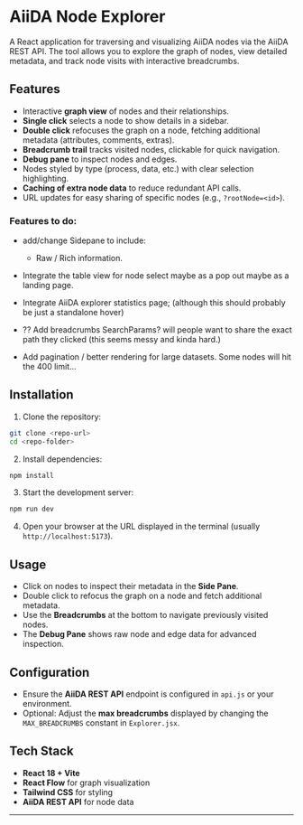 # AiiDA Node Explorer

A React application for traversing and visualizing AiiDA nodes via the AiiDA REST API. The tool allows you to explore the graph of nodes, view detailed metadata, and track node visits with interactive breadcrumbs.

## Features

- Interactive **graph view** of nodes and their relationships.
- **Single click** selects a node to show details in a sidebar.
- **Double click** refocuses the graph on a node, fetching additional metadata (attributes, comments, extras).
- **Breadcrumb trail** tracks visited nodes, clickable for quick navigation.
- **Debug pane** to inspect nodes and edges.
- Nodes styled by type (process, data, etc.) with clear selection highlighting.
- **Caching of extra node data** to reduce redundant API calls.
- URL updates for easy sharing of specific nodes (e.g., `?rootNode=<id>`).

### Features to do:

- add/change Sidepane to include:
  - Raw / Rich information.
- Integrate the table view for node select maybe as a pop out maybe as a landing page.

- Integrate AiiDA explorer statistics page; (although this should probably be just a standalone hover)

- ?? Add breadcrumbs SearchParams? will people want to share the exact path they clicked (this seems messy and kinda hard.)

- Add pagination / better rendering for large datasets. Some nodes will hit the 400 limit...

## Installation

1. Clone the repository:

```bash
git clone <repo-url>
cd <repo-folder>
```

2. Install dependencies:

```bash
npm install
```

3. Start the development server:

```bash
npm run dev
```

4. Open your browser at the URL displayed in the terminal (usually `http://localhost:5173`).

## Usage

- Click on nodes to inspect their metadata in the **Side Pane**.
- Double click to refocus the graph on a node and fetch additional metadata.
- Use the **Breadcrumbs** at the bottom to navigate previously visited nodes.
- The **Debug Pane** shows raw node and edge data for advanced inspection.

## Configuration

- Ensure the **AiiDA REST API** endpoint is configured in `api.js` or your environment.
- Optional: Adjust the **max breadcrumbs** displayed by changing the `MAX_BREADCRUMBS` constant in `Explorer.jsx`.

## Tech Stack

- **React 18 + Vite**
- **React Flow** for graph visualization
- **Tailwind CSS** for styling
- **AiiDA REST API** for node data

---
